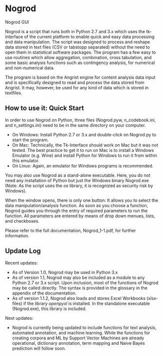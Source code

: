 # Nogrod
Nogrod GUI

Nogrod is a script that runs both in Python 2.7 and 3.x which uses the tk-interface of the current platform to enable quick and easy data processing and data manipulation. The script was designed to process and reshape data stored in text files (CSV or tabstopp separated) without the need to open them in statistical software packages. The program has a few easy to use routines which allow aggregation, combination, cross tabulation, and some basic analysis functions such as contingency analysis, for numerical and non-numerical data.

The program is based on the Angrist engine for content analysis data input and is specifically designed to read and process the data stored from Angrist. It may, however, be used for any kind of data which is stored in textfiles.

## How to use it: Quick Start
In order to use Nogrod on Python, three files (Nogrod.pyw, n_codebook.ini, and n_settings.ini) need to be in the same directory on your computer.
- On Windows: Install Python 2.7 or 3.x and double-click on Nogrod.py to start the program.
- On Mac: Technically, the Tk-Interface should work on Mac but it was not tested. The best practice to get it to run on Mac is to install a Windows Emulator (e.g. Wine) and install Python for Windows to run it from within this emulator.
- On Linux: Again, an emulator for Windows programs is recommended.

You may also use Nogrod as a stand-alone executable. Here, you do not need any installation of Python but just the Windows binary Nogrod.exe (Note: As the script uses the *os* library, it is recognized as security risk by Windows).

When the window opens, there is only one button: It allows you to select the data manipulation/analysis function. As soon as you choose a function, Nogrod guides you through the entry of required parameters to run the function. All parameters are entered by means of drop down menues, lists, and checkboxes.

Please refer to the full documentation, Nogrod_1-1.pdf, for further information.


## Update Log
Recent updates:
- As of Version 1.0, Nogrod may be used in Python 3.x
- As of version 1.1, Nogrod may also be included as a module to any Python 2.7 or 3.x script. Upon inclusion, most of the functions of Nogrod may be called directly. The syntax is provided in the glossary in the appendix of the documentation.
- As of version 1.1.2, Nogrod also loads and stores Excel Workbooks (xlsx-files) if the library *openpyxl* is installed. In the standalone executable (Nogrod.exe), this library is included.

Next updates:
- Nogrod is currently being updated to include functions for text analysis, automated annotation, and machine learning. While the functions for creating corpora and ML by Support Vector Machines are already operational, dictionary annotation, term mapping and Naive Bayes prediction will follow soon. 
